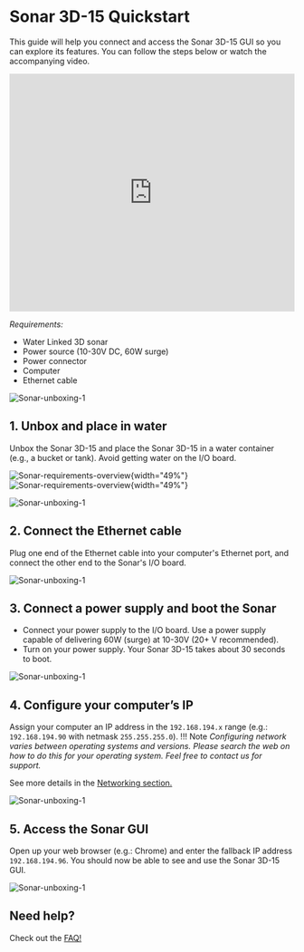 # Sonar 3D-15 Quickstart

This guide will help you connect and access the Sonar 3D-15 GUI so you can explore its features. You can follow the steps below or watch the accompanying video.

<!-- Insert video here -->

<iframe width="100%" height="420" src="https://www.youtube.com/embed/IxMZxHuacdQ?si=6m16D2UlgL0NQ6lD" title="YouTube video player" frameborder="0" allow="accelerometer; autoplay; clipboard-write; encrypted-media; gyroscope; picture-in-picture; web-share" referrerpolicy="strict-origin-when-cross-origin" allowfullscreen></iframe>

_Requirements:_

- Water Linked 3D sonar
- Power source (10-30V DC, 60W surge)
- Power connector
- Computer
- Ethernet cable

![Sonar-unboxing-1](../img/Sonar-3D-15-requirements.png)

## 1. Unbox and place in water
Unbox the Sonar 3D-15 and place the Sonar 3D-15 in a water container (e.g., a bucket or tank). Avoid getting water on the I/O board.

![Sonar-requirements-overview](../img/Unboxing-sonar-3d-15-1.png){width="49%"}
![Sonar-requirements-overview](../img/Unboxing-sonar-3d-15-2.png){width="49%"}

![Sonar-unboxing-1](../img/Sonar-3D-15-in.water-tank.png)

## 2. Connect the Ethernet cable
Plug one end of the Ethernet cable into your computer's Ethernet port, and connect the other end to the Sonar's I/O board.  

![Sonar-unboxing-1](../img/Ethernet-connection-sonar-3d-15.png)

## 3. Connect a power supply and boot the Sonar
- Connect your power supply to the I/O board. Use a power supply capable of delivering 60W (surge) at 10-30V (20+ V recommended).
- Turn on your power supply. Your Sonar 3D-15 takes about 30 seconds to boot.

![Sonar-unboxing-1](../img/Power-supply-sonar-3d-15.png)

## 4. Configure your computer’s IP
Assign your computer an IP address in the `192.168.194.x` range (e.g.: `192.168.194.90` with netmask `255.255.255.0`).
!!! Note
    *Configuring network varies between operating systems and versions. Please search the web on how to do this for your operating system. Feel free to contact us for support.*

See more details in the [Networking section.](sonar-3d-15-networking.md)

![Sonar-unboxing-1](../img/Sonar-network-configuration.png)

## 5. Access the Sonar GUI
Open up your web browser (e.g.: Chrome) and enter the fallback IP address `192.168.194.96`. You should now be able to see and use the Sonar 3D-15 GUI.

![Sonar-unboxing-1](../img/Sonar-GUI-manual.png)

## Need help?
Check out the [FAQ!](sonar-3d-15-faq.md)
